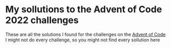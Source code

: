 # My sollutions to the Advent of Code 2022 challenges

These are all the solutions I found for the challenges on the [Advent of Code](https://adventofcode.com/2022)
I might not do every challenge, so you might not find every sollution here
